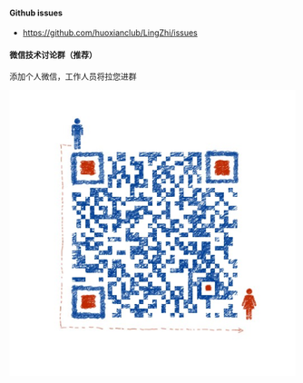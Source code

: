 #### Github issues
- https://github.com/huoxianclub/LingZhi/issues

#### 微信技术讨论群（推荐）
添加个人微信，工作人员将拉您进群

![看不到图片了吗？微信搜索“owefsad”试试啦](../../doc/assets/aboutus/wechat.jpeg)
